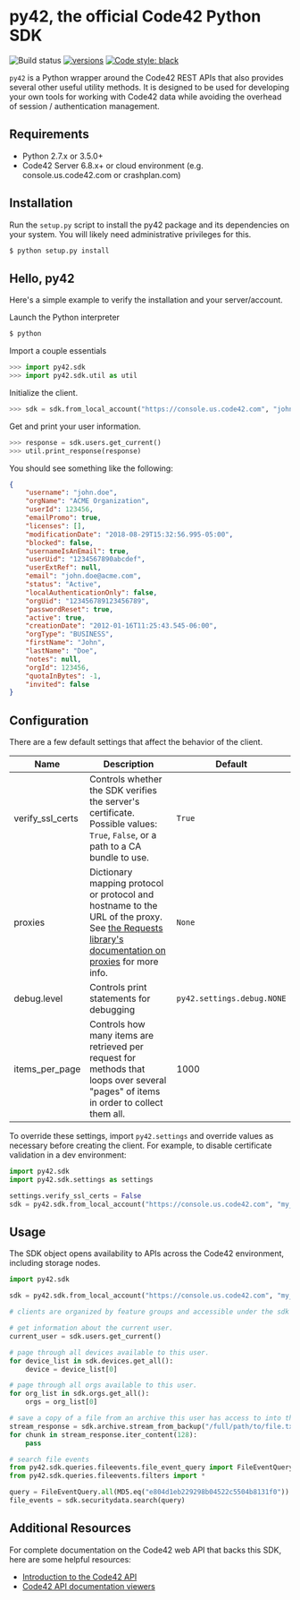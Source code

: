 
# py42, the official Code42 Python SDK

![Build status](https://github.com/code42/py42/workflows/build/badge.svg)
[![versions](https://img.shields.io/pypi/pyversions/py42.svg)](https://pypi.org/project/py42/)
[![Code style: black](https://img.shields.io/badge/code%20style-black-000000.svg)](https://github.com/psf/black)


`py42` is a Python wrapper around the Code42 REST APIs that also provides several other useful utility methods.
It is designed to be used for developing your own tools for working with Code42 data while avoiding the overhead
of session / authentication management. 

## Requirements

- Python 2.7.x or 3.5.0+
- Code42 Server 6.8.x+ or cloud environment (e.g. console.us.code42.com or crashplan.com)

## Installation

Run the `setup.py` script to install the py42 package and its dependencies on your system. 
You will likely need administrative privileges for this.

```bash
$ python setup.py install
```

## Hello, py42

Here's a simple example to verify the installation and your server/account.

Launch the Python interpreter

```bash
$ python
```

Import a couple essentials

```python
>>> import py42.sdk
>>> import py42.sdk.util as util
```

Initialize the client.

```python
>>> sdk = sdk.from_local_account("https://console.us.code42.com", "john.doe", "password")
```

Get and print your user information.

```python
>>> response = sdk.users.get_current()
>>> util.print_response(response)
```

You should see something like the following:

```json
{
    "username": "john.doe",
    "orgName": "ACME Organization",
    "userId": 123456,
    "emailPromo": true,
    "licenses": [],
    "modificationDate": "2018-08-29T15:32:56.995-05:00",
    "blocked": false,
    "usernameIsAnEmail": true,
    "userUid": "1234567890abcdef",
    "userExtRef": null,
    "email": "john.doe@acme.com",
    "status": "Active",
    "localAuthenticationOnly": false,
    "orgUid": "123456789123456789",
    "passwordReset": true,
    "active": true,
    "creationDate": "2012-01-16T11:25:43.545-06:00",
    "orgType": "BUSINESS",
    "firstName": "John",
    "lastName": "Doe",
    "notes": null,
    "orgId": 123456,
    "quotaInBytes": -1,
    "invited": false
}
```


## Configuration

There are a few default settings that affect the behavior of the client.

| Name | Description | Default |
| ---- | ----------- | ------- |
| verify_ssl_certs | Controls whether the SDK verifies the server's certificate.<br>Possible values: `True`, `False`, or a path to a CA bundle to use.| `True`
| proxies | Dictionary mapping protocol or protocol and hostname to the URL of the proxy.<br>See [the Requests library's documentation on proxies](http://docs.python-requests.org/en/master/user/advanced/?highlight=proxies#proxies) for more info.| `None`
| debug.level | Controls print statements for debugging | `py42.settings.debug.NONE`
| items_per_page | Controls how many items are retrieved per request for methods that loops over several "pages" of items in order to collect them all. | 1000

To override these settings, import `py42.settings` and override values as necessary before creating the client.
 For example, to disable certificate validation in a dev environment: 

```python
import py42.sdk
import py42.sdk.settings as settings

settings.verify_ssl_certs = False
sdk = py42.sdk.from_local_account("https://console.us.code42.com", "my_username", "my_password")
```

## Usage

The SDK object opens availability to APIs across the Code42 environment, including storage nodes.

```python
import py42.sdk

sdk = py42.sdk.from_local_account("https://console.us.code42.com", "my_username", "my_password")

# clients are organized by feature groups and accessible under the sdk object

# get information about the current user.
current_user = sdk.users.get_current() 

# page through all devices available to this user.
for device_list in sdk.devices.get_all():
    device = device_list[0]

# page through all orgs available to this user.
for org_list in sdk.orgs.get_all():
    orgs = org_list[0]

# save a copy of a file from an archive this user has access to into the current working directory.
stream_response = sdk.archive.stream_from_backup("/full/path/to/file.txt", "1234567890")
for chunk in stream_response.iter_content(128):
    pass

# search file events
from py42.sdk.queries.fileevents.file_event_query import FileEventQuery
from py42.sdk.queries.fileevents.filters import *

query = FileEventQuery.all(MD5.eq("e804d1eb229298b04522c5504b8131f0"))
file_events = sdk.securitydata.search(query)
```

## Additional Resources

For complete documentation on the Code42 web API that backs this SDK, here are some helpful resources:

- [Introduction to the Code42 API](https://support.code42.com/Administrator/Cloud/Monitoring_and_managing/Introduction_to_the_Code42_API)
- [Code42 API documentation viewers](https://support.code42.com/Administrator/Cloud/Monitoring_and_managing/Introduction_to_the_Code42_API/Code42_API_documentation_viewer)
